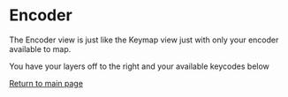 # Encoder

The Encoder view is just like the Keymap view just with only your encoder
available to map.

You have your layers off to the right and your available keycodes below

[Return to main page](./README.md)

